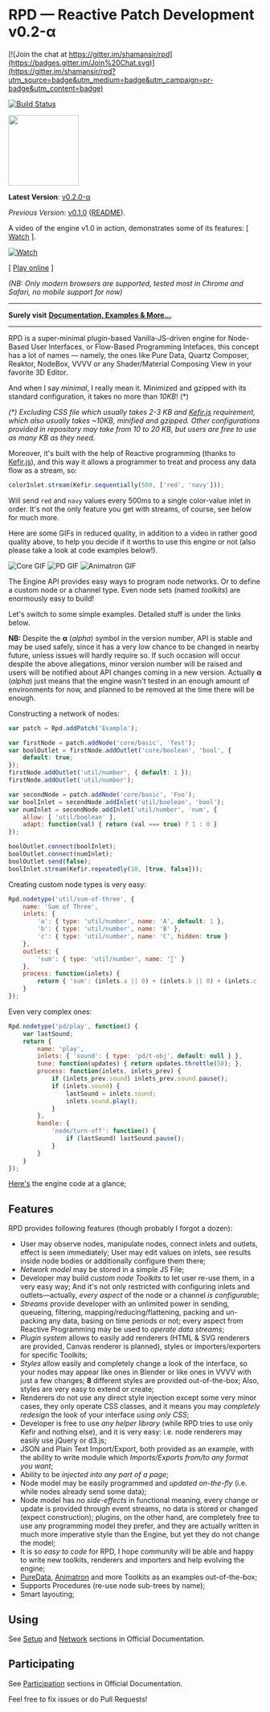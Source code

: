 # RPD — Reactive Patch Development v0.2-α

[![Join the chat at https://gitter.im/shamansir/rpd](https://badges.gitter.im/Join%20Chat.svg)](https://gitter.im/shamansir/rpd?utm_source=badge&utm_medium=badge&utm_campaign=pr-badge&utm_content=badge)

[![Build Status](https://travis-ci.org/shamansir/rpd.svg?branch=master)](https://travis-ci.org/shamansir/rpd)

<!-- [![Code Climate](https://codeclimate.com/github/shamansir/rpd/badges/gpa.svg)](https://codeclimate.com/github/shamansir/rpd) -->

<a href="http://shamansir.github.io/rpd" title="Reactive Patch Development">
    <img src="https://rawgit.com/shamansir/rpd/v2.0.0/docs/rpd.svg" width="140px" height="140px" />
</a>    

**Latest Version**: [v0.2.0-α](https://github.com/shamansir/rpd/milestones)

_Previous Version_: [v0.1.0](https://github.com/shamansir/rpd/releases/tag/v0.1.0) ([README](./README-1.0.md)).

A video of the engine v1.0 in action, demonstrates some of its features: [ [Watch][video] ].

[![Watch][video-img]][video]

[ [Play online](http://shamansir.github.io/rpd/sections/examples.html) ]

<!-- Examples grid -->

_(NB: Only modern browsers are supported, tested most in Chrome and Safari, no mobile support for now)_

----

**Surely visit** **[Documentation, Examples & More...](http://shamansir.github.io/rpd)**

----

RPD is a super-minimal plugin-based Vanilla-JS-driven engine for Node-Based User Interfaces, or Flow-Based Programming Intefaces, this concept has a lot of names — namely, the ones like Pure Data, Quartz Composer, Reaktor, NodeBox, VVVV or any Shader/Material Composing View in your favorite 3D Editor.

And when I say _minimal_, I really mean it. Minimized and gzipped with its standard configuration, it takes no more than _10KB_! (*)

_(*) Excluding CSS file which usually takes 2-3 KB and [Kefir.js][kefir] requirement, which also usually takes ~10KB, minified and gzipped. Other configurations provided in repository may take from 10 to 20 KB, but users are free to use as many KB as they need._

Moreover, it's built with the help of Reactive programming (thanks to [Kefir.js][kefir]), and this way it allows a programmer to treat and process any data flow as a stream, so:

```javascript
colorInlet.stream(Kefir.sequentially(500, ['red', 'navy']));
```

Will send `red` and `navy` values every 500ms to a single color-value inlet in order. It's not the only feature you get with streams, of course, see below for much more.

Here are some GIFs in reduced quality, in addition to a video in rather good quality above, to help you decide if it worths to use this engine or not (also please take a look at code examples below!).

![Core GIF][core-gif]
![PD GIF][pd-gif]
![Animatron GIF][anm-gif]

The Engine API provides easy ways to program node networks. Or to define a custom node or a channel type. Even node sets (named _toolkits_) are enormously easy to build!

Let's switch to some simple examples. Detailed stuff is under the links below.

**NB:** Despite the **α** (_alpha_) symbol in the version number, API is stable and may be used safely, since it has a very low chance to be changed in nearby future, unless issues will hardly require so. If such occasion will occur despite the above allegations, minor version number will be raised and users will be notified about API changes coming in a new version. Actually **α** (_alpha_) just means that the engine wasn't tested in an enough amount of environments for now, and planned to be removed at the time there will be enough.

Constructing a network of nodes:

```javascript
var patch = Rpd.addPatch('Example');

var firstNode = patch.addNode('core/basic', 'Test');
var boolOutlet = firstNode.addOutlet('core/boolean', 'bool', {
    default: true;
});
firstNode.addOutlet('util/number', { default: 1 });
firstNode.addOutlet('util/number');

var secondNode = patch.addNode('core/basic', 'Foo');
var boolInlet = secondNode.addInlet('util/boolean', 'bool');
var numInlet = secondNode.addInlet('util/number', 'num', {
    allow: [ 'util/boolean' ],
    adapt: function(val) { return (val === true) ? 1 : 0 }
});

boolOutlet.connect(boolInlet);
boolOutlet.connect(numInlet);
boolOutlet.send(false);
boolInlet.stream(Kefir.repeatedly(10, [true, false]));
```

Creating custom node types is very easy:

```javascript
Rpd.nodetype('util/sum-of-three', {
    name: 'Sum of Three',
    inlets: {
        'a': { type: 'util/number', name: 'A', default: 1 },
        'b': { type: 'util/number', name: 'B' },
        'c': { type: 'util/number', name: 'C', hidden: true }
    },
    outlets: {
        'sum': { type: 'util/number', name: '∑' }
    },
    process: function(inlets) {
        return { 'sum': (inlets.a || 0) + (inlets.b || 0) + (inlets.c || 0) };
    }
});
```

Even very complex ones:

```javascript
Rpd.nodetype('pd/play', function() {
    var lastSound;
    return {
        name: 'play',
        inlets: { 'sound': { type: 'pd/t-obj', default: null } },
        tune: function(updates) { return updates.throttle(50); },
        process: function(inlets, inlets_prev) {
            if (inlets_prev.sound) inlets_prev.sound.pause();
            if (inlets.sound) {
                lastSound = inlets.sound;
                inlets.sound.play();
            }
        },
        handle: {
            'node/turn-off': function() {
                if (lastSound) lastSound.pause();
            }
        }
    }
});
```

[Here's][engine-source] the engine code at a glance;

<!-- Here's the [Util Toolkit][util-toolkit-src] and [its HTML Renderer][util-renderer-src] source codes.
Here's the [Anitmatron Toolkit][anm-toolkit-src] and [its HTML Renderer][anm-renderer-src] source codes.
Here's the [PureData Toolkit][pd-toolkit-src] and [its HTML Renderer][pd-renderer-src] source codes. -->

## Features

RPD provides following features (though probably I forgot a dozen):

* User may observe nodes, manipulate nodes, connect inlets and outlets, effect is seen immediately; User may edit values on inlets, see results inside node bodies or additionally configure them there;
* _Network model_ may be stored in a simple JS File;
* Developer may build _custom node Toolkits_ to let user re-use them, in a very easy way; And it's not only restricted with configuring inlets and outlets—actually, _every aspect_ of the node or a channel _is configurable_;
* _Streams_ provide developer with an unlimited power in sending, queueing, filtering, mapping/reducing/flattening, packing and un-packing any data, basing on time periods or not; every aspect from Reactive Programming may be used to _operate data streams_;
* _Plugin system_ allows to easily add renderers (HTML & SVG renderers are provided, Canvas renderer is planned), styles or importers/exporters for specific Toolkits;
* _Styles_ allow easily and completely change a look of the interface, so your nodes may appear like ones in Blender or like ones in VVVV with just a few changes; **8** different styles are provided out-of-the-box; Also, styles are very easy to extend or create;
* Renderers do not use any direct style injection except some very minor cases, they only operate CSS classes, and it means you may _completely redesign_ the look of your interface _using only CSS_;
* Developer is free to use _any helper library_ (while RPD tries to use only Kefir and nothing else), and it is very easy: i.e. node renderers may easily use jQuery or d3.js;
* JSON and Plain Text Import/Export, both provided as an example, with the ability to write module which _Imports/Exports from/to any format you want_;
* Ability to be _injected into any part of a page_;
* Node model may be easily programmed and _updated on-the-fly_ (i.e. while nodes already send some data);
* Node model has _no side-effects_ in functional meaning, every change or update is provided through event streams, no data is stored or changed (expect construction); plugins, on the other hand, are completely free to use any programming model they prefer, and they are actually written in much more imperative style than the Engine, but yet they do not change the model;
* It is so _easy to code_ for RPD, I hope community will be able and happy to write new toolkits, renderers and importers and help evolving the engine;
* [PureData][puredata], [Animatron][animatron] and more Toolkits as an examples out-of-the-box;
* Supports Procedures (re-use node sub-trees by name);
* Smart layouting;

<!--
* Inlets may have the value editors programmed, so user may edit a value in place;
* Nodes may have inner input controls, so it's possible to let user configure input value inside of a node body, in any way you decide;
-->

## Using

See [Setup](http://shamansir.guthub.io/rpd/sections/setup.html) and [Network](http://shamansir.guthub.io/rpd/sections/network.html) sections in Official Documentation.

## Participating

See [Participation](http://shamansir.guthub.io/rpd/sections/participate.html) sections in Official Documentation.

Feel free to fix issues or do Pull Requests!

[hosted-util]: http://shamansir.github.io/rpd/examples/util.html
[hosted-pd]: http://shamansir.github.io/rpd/examples/pd.html
[hosted-anm]: http://shamansir.github.io/rpd/examples/anm.html

[anm-toolkit-repo]: http://github.com/shamansir/rpd-animatron
[anm-toolkit-src]: https://github.com/shamansir/rpd-animatron/blob/master/toolkit.js
[anm-renderer-src]: https://github.com/shamansir/rpd-animatron/blob/master/render/html.js
[pd-toolkit-repo]: http://github.com/shamansir/rpd-puredata
[pd-toolkit-src]: https://github.com/shamansir/rpd-puredata/blob/master/toolkit.js
[pd-renderer-src]: https://github.com/shamansir/rpd-puredata/blob/master/render/html.js

[issues]: https://github.com/shamansir/rpd/issues
[video]: http://vimeo.com/118197237
[video-img]: http://shamansir.github.io/rpd/assets/rpd-vimeo.png
[kefir]: http://rpominov.github.io/kefir/
[kefir-src]: http://rpominov.github.io/kefir/dist/kefir.min.js
[timbre]: http://mohayonao.github.io/timbre.js/
[timbre-src]: http://mohayonao.github.io/timbre.js/timbre.js
[animatron]: http://animatron.com
<!-- [animatron-src]: http://player.animatron.com/latest/bundle/animatron.min.js -->
[animatron-src]: http://shamansir.github.io/rpd/vendor/anm-player.min.js
[puredata]: http://puredata.info/
[closure-compiler]: https://developers.google.com/closure/compiler/

[engine-source]: https://github.com/shamansir/rpd/blob/master/src/rpd.js

[core-html-src]: http://shamansir.github.io/rpd/dist/rpd-core-html.min.js
[core-pd-html-src]: http://shamansir.github.io/rpd/dist/rpd-core-pd-html.min.js
[core-anm-html-src]: http://shamansir.github.io/rpd/dist/rpd-core-anm-html.min.js
[core-style]: http://shamansir.github.io/rpd/dist/rpd-core.css
[core-pd-style]: http://shamansir.github.io/rpd/dist/rpd-core-pd.css
[core-anm-style]: http://shamansir.github.io/rpd/dist/rpd-core-anm.css

[core-gif]: http://shamansir.github.io/rpd/assets/core.gif
[pd-gif]: http://shamansir.github.io/rpd/assets/pd.gif
[anm-gif]: http://shamansir.github.io/rpd/assets/anm.gif

[logo]: http://shamansir.github.io/rpd/assets/logo-small.png
